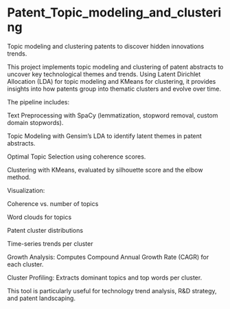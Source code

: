 # Patent_Topic_modeling_and_clustering
Topic modeling and clustering patents to discover hidden innovations trends.

This project implements topic modeling and clustering of patent abstracts to uncover key technological themes and trends. Using Latent Dirichlet Allocation (LDA) for topic modeling and KMeans for clustering, it provides insights into how patents group into thematic clusters and evolve over time.

The pipeline includes:

Text Preprocessing with SpaCy (lemmatization, stopword removal, custom domain stopwords).

Topic Modeling with Gensim’s LDA to identify latent themes in patent abstracts.

Optimal Topic Selection using coherence scores.

Clustering with KMeans, evaluated by silhouette score and the elbow method.

Visualization:

Coherence vs. number of topics

Word clouds for topics

Patent cluster distributions

Time-series trends per cluster

Growth Analysis: Computes Compound Annual Growth Rate (CAGR) for each cluster.

Cluster Profiling: Extracts dominant topics and top words per cluster.

This tool is particularly useful for technology trend analysis, R&D strategy, and patent landscaping.
